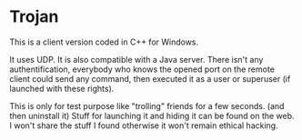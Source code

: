 # Trojan
This is a client version coded in C++ for Windows.

It uses UDP.
It is also compatible with a Java server.
There isn't any authentification, everybody who knows the opened port on the remote client could send any command, then executed it as a user or superuser (if launched with these rights).

This is only for test purpose like "trolling" friends for a few seconds. (and then uninstall it)
Stuff for launching it and hiding it can be found on the web. I won't share the stuff I found otherwise it won't remain ethical hacking.
